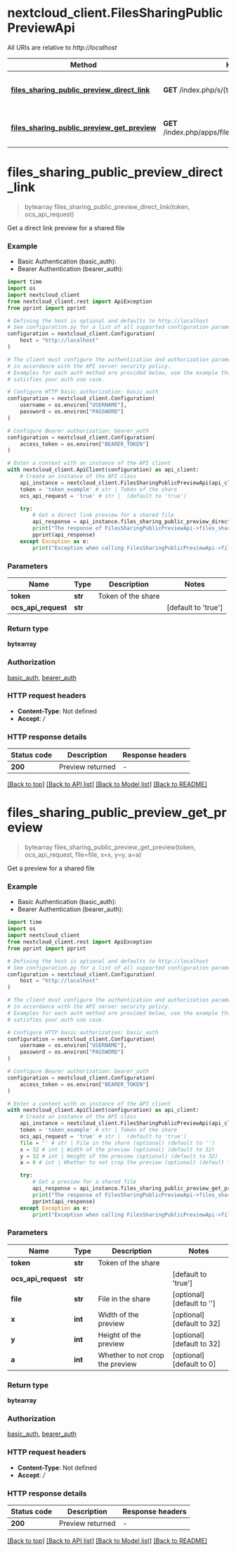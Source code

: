 # nextcloud_client.FilesSharingPublicPreviewApi

All URIs are relative to *http://localhost*

Method | HTTP request | Description
------------- | ------------- | -------------
[**files_sharing_public_preview_direct_link**](FilesSharingPublicPreviewApi.md#files_sharing_public_preview_direct_link) | **GET** /index.php/s/{token}/preview | Get a direct link preview for a shared file
[**files_sharing_public_preview_get_preview**](FilesSharingPublicPreviewApi.md#files_sharing_public_preview_get_preview) | **GET** /index.php/apps/files_sharing/publicpreview/{token} | Get a preview for a shared file


# **files_sharing_public_preview_direct_link**
> bytearray files_sharing_public_preview_direct_link(token, ocs_api_request)

Get a direct link preview for a shared file

### Example

* Basic Authentication (basic_auth):
* Bearer Authentication (bearer_auth):
```python
import time
import os
import nextcloud_client
from nextcloud_client.rest import ApiException
from pprint import pprint

# Defining the host is optional and defaults to http://localhost
# See configuration.py for a list of all supported configuration parameters.
configuration = nextcloud_client.Configuration(
    host = "http://localhost"
)

# The client must configure the authentication and authorization parameters
# in accordance with the API server security policy.
# Examples for each auth method are provided below, use the example that
# satisfies your auth use case.

# Configure HTTP basic authorization: basic_auth
configuration = nextcloud_client.Configuration(
    username = os.environ["USERNAME"],
    password = os.environ["PASSWORD"]
)

# Configure Bearer authorization: bearer_auth
configuration = nextcloud_client.Configuration(
    access_token = os.environ["BEARER_TOKEN"]
)

# Enter a context with an instance of the API client
with nextcloud_client.ApiClient(configuration) as api_client:
    # Create an instance of the API class
    api_instance = nextcloud_client.FilesSharingPublicPreviewApi(api_client)
    token = 'token_example' # str | Token of the share
    ocs_api_request = 'true' # str |  (default to 'true')

    try:
        # Get a direct link preview for a shared file
        api_response = api_instance.files_sharing_public_preview_direct_link(token, ocs_api_request)
        print("The response of FilesSharingPublicPreviewApi->files_sharing_public_preview_direct_link:\n")
        pprint(api_response)
    except Exception as e:
        print("Exception when calling FilesSharingPublicPreviewApi->files_sharing_public_preview_direct_link: %s\n" % e)
```



### Parameters

Name | Type | Description  | Notes
------------- | ------------- | ------------- | -------------
 **token** | **str**| Token of the share | 
 **ocs_api_request** | **str**|  | [default to &#39;true&#39;]

### Return type

**bytearray**

### Authorization

[basic_auth](../README.md#basic_auth), [bearer_auth](../README.md#bearer_auth)

### HTTP request headers

 - **Content-Type**: Not defined
 - **Accept**: */*

### HTTP response details
| Status code | Description | Response headers |
|-------------|-------------|------------------|
**200** | Preview returned |  -  |

[[Back to top]](#) [[Back to API list]](../README.md#documentation-for-api-endpoints) [[Back to Model list]](../README.md#documentation-for-models) [[Back to README]](../README.md)

# **files_sharing_public_preview_get_preview**
> bytearray files_sharing_public_preview_get_preview(token, ocs_api_request, file=file, x=x, y=y, a=a)

Get a preview for a shared file

### Example

* Basic Authentication (basic_auth):
* Bearer Authentication (bearer_auth):
```python
import time
import os
import nextcloud_client
from nextcloud_client.rest import ApiException
from pprint import pprint

# Defining the host is optional and defaults to http://localhost
# See configuration.py for a list of all supported configuration parameters.
configuration = nextcloud_client.Configuration(
    host = "http://localhost"
)

# The client must configure the authentication and authorization parameters
# in accordance with the API server security policy.
# Examples for each auth method are provided below, use the example that
# satisfies your auth use case.

# Configure HTTP basic authorization: basic_auth
configuration = nextcloud_client.Configuration(
    username = os.environ["USERNAME"],
    password = os.environ["PASSWORD"]
)

# Configure Bearer authorization: bearer_auth
configuration = nextcloud_client.Configuration(
    access_token = os.environ["BEARER_TOKEN"]
)

# Enter a context with an instance of the API client
with nextcloud_client.ApiClient(configuration) as api_client:
    # Create an instance of the API class
    api_instance = nextcloud_client.FilesSharingPublicPreviewApi(api_client)
    token = 'token_example' # str | Token of the share
    ocs_api_request = 'true' # str |  (default to 'true')
    file = '' # str | File in the share (optional) (default to '')
    x = 32 # int | Width of the preview (optional) (default to 32)
    y = 32 # int | Height of the preview (optional) (default to 32)
    a = 0 # int | Whether to not crop the preview (optional) (default to 0)

    try:
        # Get a preview for a shared file
        api_response = api_instance.files_sharing_public_preview_get_preview(token, ocs_api_request, file=file, x=x, y=y, a=a)
        print("The response of FilesSharingPublicPreviewApi->files_sharing_public_preview_get_preview:\n")
        pprint(api_response)
    except Exception as e:
        print("Exception when calling FilesSharingPublicPreviewApi->files_sharing_public_preview_get_preview: %s\n" % e)
```



### Parameters

Name | Type | Description  | Notes
------------- | ------------- | ------------- | -------------
 **token** | **str**| Token of the share | 
 **ocs_api_request** | **str**|  | [default to &#39;true&#39;]
 **file** | **str**| File in the share | [optional] [default to &#39;&#39;]
 **x** | **int**| Width of the preview | [optional] [default to 32]
 **y** | **int**| Height of the preview | [optional] [default to 32]
 **a** | **int**| Whether to not crop the preview | [optional] [default to 0]

### Return type

**bytearray**

### Authorization

[basic_auth](../README.md#basic_auth), [bearer_auth](../README.md#bearer_auth)

### HTTP request headers

 - **Content-Type**: Not defined
 - **Accept**: */*

### HTTP response details
| Status code | Description | Response headers |
|-------------|-------------|------------------|
**200** | Preview returned |  -  |

[[Back to top]](#) [[Back to API list]](../README.md#documentation-for-api-endpoints) [[Back to Model list]](../README.md#documentation-for-models) [[Back to README]](../README.md)

